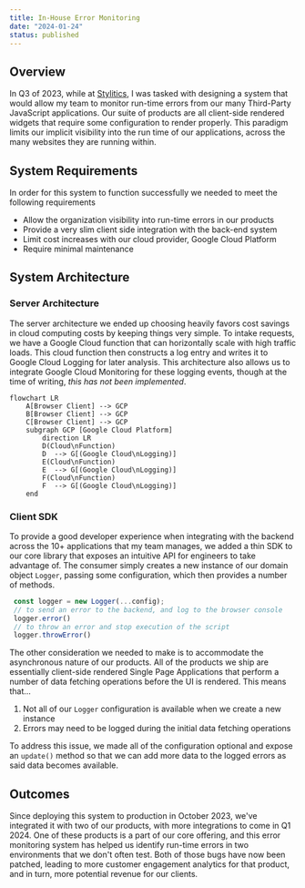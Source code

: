 ```yaml
---
title: In-House Error Monitoring 
date: "2024-01-24"
status: published
---
```


## Overview

In Q3 of 2023, while at [Stylitics](https://stylitics.com), I was tasked with designing a system that would allow my team to monitor run-time errors from our many Third-Party JavaScript applications. Our suite of products are all client-side rendered widgets that require some configuration to render properly. This paradigm limits our implicit visibility into the run time of our applications, across the many websites they are running within.

## System Requirements

In order for this system to function successfully we needed to meet the following requirements
- Allow the organization visibility into run-time errors in our products
- Provide a very slim client side integration with the back-end system
- Limit cost increases with our cloud provider, Google Cloud Platform
- Require minimal maintenance

## System Architecture

### Server Architecture

The server architecture we ended up choosing heavily favors cost savings in cloud computing costs by keeping things very simple. To intake requests, we have a Google Cloud function that can horizontally scale with high traffic loads. This cloud function then constructs a log entry and writes it to Google Cloud Logging for later analysis. This architecture also allows us to integrate Google Cloud Monitoring for these logging events, though at the time of writing, _this has not been implemented_.

```mermaid
flowchart LR
    A[Browser Client] --> GCP
    B[Browser Client] --> GCP
    C[Browser Client] --> GCP
    subgraph GCP [Google Cloud Platform]
        direction LR
        D(Cloud\nFunction)
        D  --> G[(Google Cloud\nLogging)]
        E(Cloud\nFunction)
        E  --> G[(Google Cloud\nLogging)]
        F(Cloud\nFunction)
        F  --> G[(Google Cloud\nLogging)]
    end
```

### Client SDK

To provide a good developer experience when integrating with the backend across the 10+ applications that my team manages, we added a thin SDK to our core library that exposes an intuitive API for engineers to take advantage of. The consumer simply creates a new instance of our domain object `Logger`, passing some configuration, which then provides a number of methods. 

```typescript
 const logger = new Logger(...config);
 // to send an error to the backend, and log to the browser console
 logger.error()
 // to throw an error and stop execution of the script
 logger.throwError()
```
The other consideration we needed to make is to accommodate the asynchronous nature of our products. All of the products we ship are essentially client-side rendered Single Page Applications that perform a number of data fetching operations before the UI is rendered. This means that...

1. Not all of our `Logger` configuration is available when we create a new instance
2. Errors may need to be logged during the initial data fetching operations

To address this issue, we made all of the configuration optional and expose an `update()` method so that we can add more data to the logged errors as said data becomes available.

## Outcomes
 
Since deploying this system to production in October 2023, we've integrated it with two of our products, with more integrations to come in Q1 2024. One of these products is a part of our core offering, and this error monitoring system has helped us identify run-time errors in two environments that we don't often test. Both of those bugs have now been patched, leading to more customer engagement analytics for that product, and in turn, more potential revenue for our clients.
